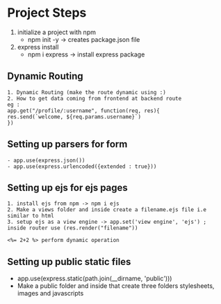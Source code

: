 # Project Steps
1. initialize a project with npm
    - npm init -y -> creates package.json file
2. express install
    - npm i express -> install express package

## Dynamic Routing 
    1. Dynamic Routing (make the route dynamic using :)
    2. How to get data coming from frontend at backend route
    eg : 
    app.get("/profile/:username", function(req, res){
    res.send(`welcome, ${req.params.username}`)
    })

## Setting up parsers for form
    - app.use(express.json())
    - app.use(express.urlencoded({extended : true}))
## Setting up ejs for ejs pages
    1. install ejs from npm -> npm i ejs
    2. Make a views folder and inside create a filename.ejs file i.e similar to html
    3. setup ejs as a view engine -> app.set('view engine', 'ejs') ; inside router use (res.render("filename"))
```
<%= 2+2 %> perform dynamic operation     
```
## Setting up public static files
   - app.use(express.static(path.join(__dirname, 'public')))
   - Make a public folder and inside that create three folders stylesheets, images and javascripts